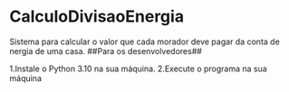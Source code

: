 # CalculoDivisaoEnergia
Sistema para calcular o valor que cada morador deve pagar da conta de nergia de uma casa.
##Para os desenvolvedores##

1.Instale o Python 3.10 na sua máquina.
2.Execute o programa na sua máquina
